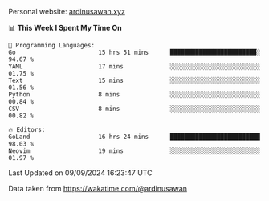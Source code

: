 Personal website: [ardinusawan.xyz](https://ardinusawan.xyz)

<!--START_SECTION:waka-->
📊 **This Week I Spent My Time On** 

```text
💬 Programming Languages: 
Go                       15 hrs 51 mins      ████████████████████████░   94.67 % 
YAML                     17 mins             ░░░░░░░░░░░░░░░░░░░░░░░░░   01.75 % 
Text                     15 mins             ░░░░░░░░░░░░░░░░░░░░░░░░░   01.56 % 
Python                   8 mins              ░░░░░░░░░░░░░░░░░░░░░░░░░   00.84 % 
CSV                      8 mins              ░░░░░░░░░░░░░░░░░░░░░░░░░   00.82 % 

🔥 Editors: 
GoLand                   16 hrs 24 mins      █████████████████████████   98.03 % 
Neovim                   19 mins             ░░░░░░░░░░░░░░░░░░░░░░░░░   01.97 % 
```


 Last Updated on 09/09/2024 16:23:47 UTC
<!--END_SECTION:waka-->
Data taken from https://wakatime.com/@ardinusawan
